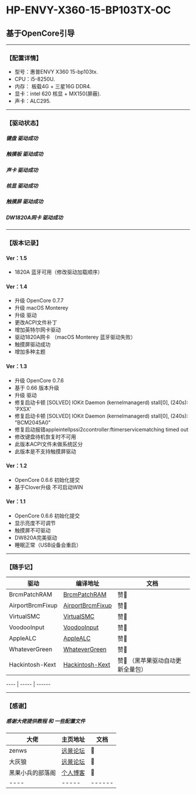 # HP-ENVY-X360-15-BP103TX-OC   
## 基于OpenCore引导     
---------------------------------------------   
###  【配置详情】  

*  型号：惠普ENVY X360 15-bp103tx.   
*  CPU：i5-8250U.   
*  内存： 板载4G + 三星16G DDR4.   
*  显卡：intel 620 核显  + MX150(屏蔽).    
*  声卡：ALC295.  

 ---------------------------------------------   
###  【驱动状态】   
#####  键盘 驱动成功  
#####  触摸板 驱动成功  
#####  声卡 驱动成功   
#####  核显 驱动成功      
#####  触摸屏 驱动成功   
#####  DW1820A网卡 驱动成功   

---------------------------------------------   
###  【版本记录】    

#### Ver：1.5  
* 1820A 蓝牙可用（修改驱动加载顺序）

#### Ver：1.4  
*  升级 OpenCore 0.7.7   
*  升级 macOS Monterey  
*  升级 驱动     
*  更改ACPI文件补丁    
*  增加英特尔网卡驱动    
*  驱动1820A网卡  （macOS Monterey 蓝牙驱动失败）  
*  触摸屏驱动成功     
*  增加多种主题    

#### Ver：1.3   
*  升级  OpenCore 0.7.6  
*  基于 0.66 版本升级    
*  升级 驱动   
*  修复启动卡顿 [SOLVED] IOKit Daemon (kernelmanagerd) stall[0], (240s): 'PXSX'   
*  修复启动卡顿 [SOLVED] IOKit Daemon (kernelmanagerd) stall[0], (240s): "BCM2045A0"   
*  修复启动报错appleintellpssi2ccontroller:ftimerservicematching timed out    
*  修改键盘待机恢复时不可用  
*  此版本ACPI文件未做系统区分   
*  此版本是不支持触摸屏驱动    
 
#### Ver：1.2     
*  OpenCore 0.6.6 初始化提交  
*  基于Clover升级 不可启动WIN     

#### Ver：1.1   
*  OpenCore 0.6.6 初始化提交   
*  显示亮度不可调节   
*  触摸屏不可驱动  
*  DW820A完美驱动   
*  睡眠正常（USB设备会重启）     

---------------------------------------------   
###  【随手记】
驱动  | 编译地址  | 文档
 ---- | ----- | ------  
BrcmPatchRAM  | <a href="https://github.com/acidanthera/BrcmPatchRAM" target="_blank">  BrcmPatchRAM</a> | 赞💖
 AirportBrcmFixup  | <a href="https://github.com/acidanthera/AirportBrcmFixup" target="_blank">  AirportBrcmFixup </a> | 赞💖    
VirtualSMC  | <a href="https://github.com/acidanthera/VirtualSMC" target="_blank">  VirtualSMC</a> | 赞💖
VoodooInput  | <a href="https://github.com/acidanthera/VoodooInput" target="_blank">  VoodooInput</a> | 赞💖
AppleALC  | <a href="https://github.com/acidanthera/AppleALC" target="_blank">  AppleALC</a> | 赞💖
WhateverGreen  | <a href="https://github.com/acidanthera/WhateverGreen" target="_blank">  WhateverGreen</a> | 赞💖
Hackintosh-Kext  | <a href="https://github.com/ClayMoreBoy/Hackintosh-Kext-Factory" target="_blank">  Hackintosh-Kext</a> | 赞💖 （黑苹果驱动自动更新全量包）

 ---- | ----- | ------  

---------------------------------------------   
###  【感谢】
##### 感谢大佬提供教程 和 一些配置文件
大佬  | 主页地址  | 文档
 ---- | ----- | ------  
 zenws  | <a href="http://i.pcbeta.com/?19526" target="_blank">  远景论坛</a> | 💖 
 大灰狼  | <a href="http://i.pcbeta.com/?4851405" target="_blank">  远景论坛</a> | 💖   
 黑果小兵的部落阁  | <a href="https://blog.daliansky.net/" target="_blank">  个人博客</a> | 💖 
 ---- | ----- | ------  

